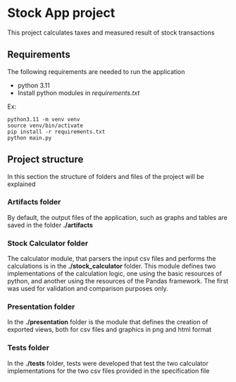 # Stock App project
This project calculates taxes and measured result of stock transactions

## Requirements
The following requirements are needed to run the application
- python 3.11
- Install python modules in _requirements.txt_

Ex:
```
python3.11 -m venv venv
source venv/bin/activate
pip install -r requirements.txt
python main.py
```

## Project structure
In this section the structure of folders and files of the project will be explained

### Artifacts folder
By default, the output files of the application, such as graphs and tables are saved in the folder **./artifacts**

### Stock Calculator folder
The calculator module, that parsers the input csv files and performs the calculations is in the **./stock_calculator** folder. 
This module defines two implementations of the calculation logic, one using the basic resources of python, and another using the resources of the Pandas framework.
The first was used for validation and comparison purposes only.

### Presentation folder
In the **./presentation** folder is the module that defines the creation of exported views, both for csv files and graphics in png and html format

### Tests folder
In the **./tests** folder, tests were developed that test the two calculator implementations for the two csv files provided in the specification file
